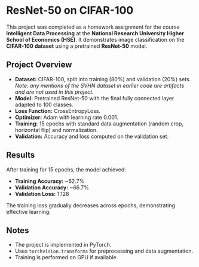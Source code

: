 # ResNet-50 on CIFAR-100

This project was completed as a homework assignment for the course **Intelligent Data Processing** at the **National Research University Higher School of Economics (HSE)**. It demonstrates image classification on the **CIFAR-100 dataset** using a pretrained **ResNet-50** model.

## Project Overview

- **Dataset:** CIFAR-100, split into training (80%) and validation (20%) sets.  
  *Note: any mentions of the SVHN dataset in earlier code are artifacts and are not used in this project.*
- **Model:** Pretrained ResNet-50 with the final fully connected layer adapted to 100 classes.
- **Loss Function:** CrossEntropyLoss.
- **Optimizer:** Adam with learning rate 0.001.
- **Training:** 15 epochs with standard data augmentation (random crop, horizontal flip) and normalization.
- **Validation:** Accuracy and loss computed on the validation set.

## Results

After training for 15 epochs, the model achieved:

- **Training Accuracy:** ~62.7%
- **Validation Accuracy:** ~66.7%
- **Validation Loss:** 1.128

The training loss gradually decreases across epochs, demonstrating effective learning.

## Notes

- The project is implemented in PyTorch.
- Uses `torchvision.transforms` for preprocessing and data augmentation.
- Training is performed on GPU if available.
